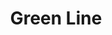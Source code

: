 ---
title: Green Line
title_zh: 綠綫
mm_sign: [G]
branch_line: false
stations:
  - station_code: [G1]
    name: Mirai
    name_zh: 美來
    transfer:
      - mm_sign: [Ac,C,D]
  - station_code: [G2]
    name: Uptown Cross
    name_zh: 上環十字
    transfer:
      - mm_sign: [W]
  - station_code: [G3]
    name: Winterland
    name_zh: 冬地
    transfer:
      - mm_sign: [C,W]
  - station_code: [G4]
    name: City Farm
    name_zh: 城中農場
    transfer:
      - mm_sign: [B,P]
  - station_code: [G5]
    name: Mount Austin
    name_zh: 柯士甸山
    transfer:
      - mm_sign: [C]
  - station_code: [G6]
    name: Downtown Core
    name_zh: 市中心
    transfer:
      - mm_sign: [R,W]
  - station_code: [G7]
    name: Cavehaven
    name_zh: 旗希雲
    transfer:
      - mm_sign: [R,P]
  - station_code: [G8]
    name: Bottomvalley
    name_zh: 山底谷
    transfer:
      - mm_sign: [V]
  - station_code: [G9]
    name: UCHQ South
    name_zh: 聯總南
    transfer:
      - mm_sign: [B,A]
  - station_code: [G10]
    name: UCHQ West
    name_zh: 聯總西
custom_style: table{margin:0 auto}.station-code-bg{background-image:url(/img/bg/greenline.png);background-repeat:no-repeat;background-size:7px 101%;background-position:56px}
weight: 2
---